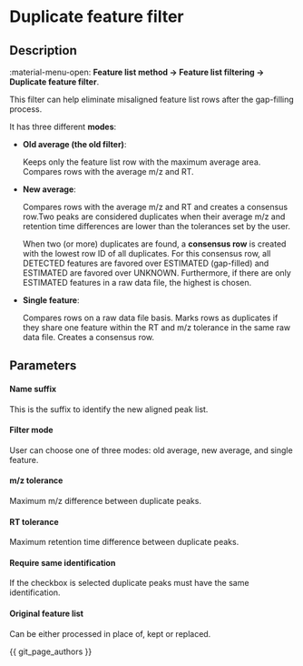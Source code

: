 # **Duplicate feature filter**

## **Description**

:material-menu-open: **Feature list method → Feature list filtering → Duplicate feature filter**.

This filter can help eliminate misaligned feature list rows after the gap-filling process. 

It has three different **modes**:

- **Old average (the old filter)**:
    
    Keeps only the feature list row with the maximum average area. Compares rows with the average m/z and RT.

- **New average**: 

    Compares rows with the average m/z and RT and creates a consensus row.Two peaks are considered duplicates when their average m/z and retention time differences are lower than the tolerances set by the user. 
    
    When two (or more) duplicates are found, a **consensus row** is created with the lowest row ID of all duplicates. For this consensus row, all DETECTED features are favored over ESTIMATED (gap-filled) and ESTIMATED are favored over UNKNOWN. Furthermore, if there are only ESTIMATED features in a raw data file, the highest is chosen.

- **Single feature**: 

    Compares rows on a raw data file basis. Marks rows as duplicates if they share one feature within the RT and m/z tolerance in the same raw data file. Creates a consensus row.

## **Parameters** 

#### **Name suffix**
This is the suffix to identify the new aligned peak list.

#### **Filter mode**
User can choose one of three modes: old average, new average, and single feature.

#### **m/z tolerance**
Maximum m/z difference between duplicate peaks.

#### **RT tolerance**
Maximum retention time difference between duplicate peaks.

#### **Require same identification**
If the checkbox is selected duplicate peaks must have the same identification.

#### **Original feature list**
Can be either processed in place of, kept or replaced. 

{{ git_page_authors }}
